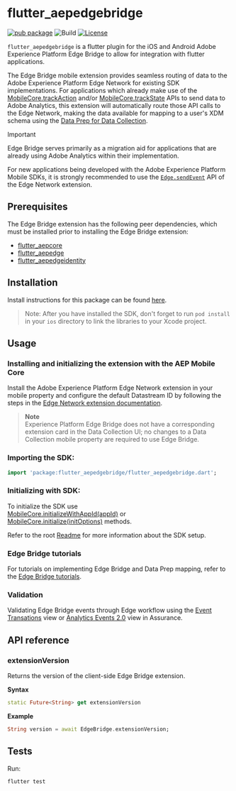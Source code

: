 # flutter_aepedgebridge

[![pub package](https://img.shields.io/pub/v/flutter_aepedgebridge.svg)](https://pub.dartlang.org/packages/flutter_aepedgebridge) ![Build](https://github.com/adobe/aepsdk_flutter/workflows/Dart%20Unit%20Tests%20+%20Android%20Build%20+%20iOS%20Build/badge.svg) [![License](https://img.shields.io/badge/License-Apache%202.0-blue.svg)](https://opensource.org/licenses/Apache-2.0)

`flutter_aepedgebridge` is a flutter plugin for the iOS and Android Adobe Experience Platform Edge Bridge to allow for integration with flutter applications.

The Edge Bridge mobile extension provides seamless routing of data to the Adobe Experience Platform Edge Network for existing SDK implementations. For applications which already make use of the [MobileCore.trackAction](../flutter_aepcore/README.md#track-app-actions) and/or [MobileCore.trackState](../flutter_aepcore/README.md#track-app-states) APIs to send data to Adobe Analytics, this extension will automatically route those API calls to the Edge Network, making the data available for mapping to a user's XDM schema using the [Data Prep for Data Collection](https://experienceleague.adobe.com/docs/experience-platform/data-prep/home.html).

> [!IMPORTANT]
> Edge Bridge serves primarily as a migration aid for applications that are already using Adobe Analytics within their implementation. 
>
> For new applications being developed with the Adobe Experience Platform Mobile SDKs, it is strongly recommended to use the [`Edge.sendEvent`](../flutter_aepedge/README.md#sendevent) API of the Edge Network extension.

## Prerequisites

The Edge Bridge extension has the following peer dependencies, which must be installed prior to installing the Edge Bridge extension:

- [flutter_aepcore](../flutter_aepcore/README.md)
- [flutter_aepedge](../flutter_aepedge/README.md)
- [flutter_aepedgeidentity](../flutter_aepedgeidentity/README.md)

## Installation

Install instructions for this package can be found [here](https://pub.dev/packages/flutter_aepedgebridge/install).

> Note: After you have installed the SDK, don't forget to run `pod install` in your `ios` directory to link the libraries to your Xcode project.

## Usage

### Installing and initializing the extension with the AEP Mobile Core

Install the Adobe Experience Platform Edge Network extension in your mobile property and configure the default Datastream ID by following the steps in the [Edge Network extension documentation](https://developer.adobe.com/client-sdks/documentation/edge-network).

> **Note**  
Experience Platform Edge Bridge does not have a corresponding extension card in the Data Collection UI; no changes to a Data Collection mobile property are required to use Edge Bridge.

### Importing the SDK:

```dart
import 'package:flutter_aepedgebridge/flutter_aepedgebridge.dart';
```

### Initializing with SDK:

To initialize the SDK use <br>
[MobileCore.initializeWithAppId(appId)](https://github.com/adobe/aepsdk_flutter/tree/main/plugins/flutter_aepcore#initializewithappid) or <br>
[MobileCore.initialize(initOptions)](https://github.com/adobe/aepsdk_flutter/tree/main/plugins/flutter_aepcore#initialize) methods.

Refer to the root [Readme](https://github.com/adobe/aepsdk_flutter/blob/main/README.md) for more information about the SDK setup.

### Edge Bridge tutorials

For tutorials on implementing Edge Bridge and Data Prep mapping, refer to the [Edge Bridge tutorials](https://github.com/adobe/aepsdk-edgebridge-ios/tree/main/Documentation/tutorials).


### Validation

Validating Edge Bridge events through Edge workflow using the [Event Transations](https://developer.adobe.com/client-sdks/edge/edge-network/validation/#use-the-event-transactions-view) view or [Analytics Events 2.0](https://experienceleague.adobe.com/en/docs/experience-platform/assurance/view/adobe-analytics-edge) view in Assurance.


## API reference
### extensionVersion
Returns the version of the client-side Edge Bridge extension.

**Syntax**
```dart
static Future<String> get extensionVersion
```

**Example**
```dart
String version = await EdgeBridge.extensionVersion;
```
## Tests

Run:

```bash
flutter test
```
